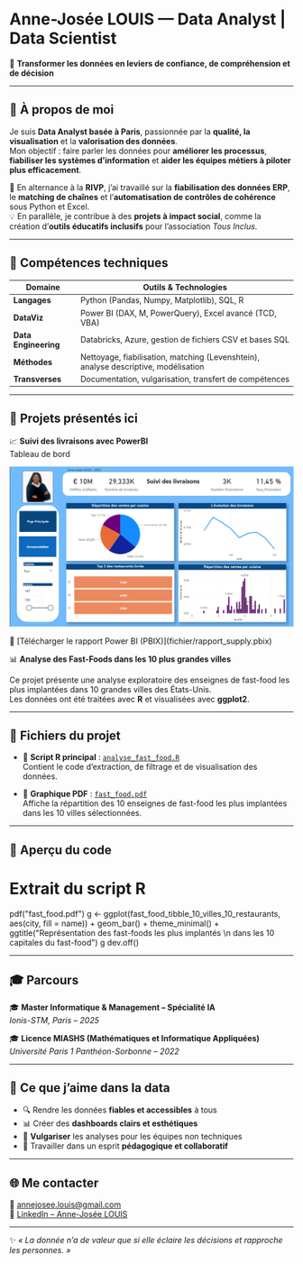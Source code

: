# Anne-Josée LOUIS — Data Analyst | Data Scientist 

🎯 **Transformer les données en leviers de confiance, de compréhension et de décision**

---

## 👋 À propos de moi  

Je suis **Data Analyst basée à Paris**, passionnée par la **qualité, la visualisation** et la **valorisation des données**.  
Mon objectif : faire parler les données pour **améliorer les processus**, **fiabiliser les systèmes d’information** et **aider les équipes métiers à piloter plus efficacement**.

💼 En alternance à la **RIVP**, j’ai travaillé sur la **fiabilisation des données ERP**, le **matching de chaînes** et l’**automatisation de contrôles de cohérence** sous Python et Excel.  
💡 En parallèle, je contribue à des **projets à impact social**, comme la création d’**outils éducatifs inclusifs** pour l’association *Tous Inclus*.  

---

## 🧰 Compétences techniques  

| Domaine | Outils & Technologies |
|----------|------------------------|
| **Langages** | Python (Pandas, Numpy, Matplotlib), SQL, R |
| **DataViz** | Power BI (DAX, M, PowerQuery), Excel avancé (TCD, VBA) |
| **Data Engineering** | Databricks, Azure, gestion de fichiers CSV et bases SQL |
| **Méthodes** | Nettoyage, fiabilisation, matching (Levenshtein), analyse descriptive, modélisation |
| **Transverses** | Documentation, vulgarisation, transfert de compétences |

---

## 📂 Projets présentés ici  

📈 **Suivi des livraisons avec PowerBI**  
  Tableau de bord
  <p align="center">
  <img src="img/rapport_supply.png" alt="Aperçu du rapport Power BI" width="600">
</p>
📂 [Télécharger le rapport Power BI (PBIX)](fichier/rapport_supply.pbix)

📊 **Analyse des Fast-Foods dans les 10 plus grandes villes**

Ce projet présente une analyse exploratoire des enseignes de fast-food les plus implantées dans 10 grandes villes des États-Unis.  
Les données ont été traitées avec **R** et visualisées avec **ggplot2**.

---

## 📁 Fichiers du projet

- 📜 **Script R principal** : [`analyse_fast_food.R`](fichier/analyse_fast_food.R)  
  Contient le code d’extraction, de filtrage et de visualisation des données.

- 📄 **Graphique PDF** : [`fast_food.pdf`](./fast_food.pdf)  
  Affiche la répartition des 10 enseignes de fast-food les plus implantées dans les 10 villes sélectionnées.

---

## 🧠 Aperçu du code

# Extrait du script R
pdf("fast_food.pdf")
g <- ggplot(fast_food_tibble_10_villes_10_restaurants, aes(city, fill = name)) +
  geom_bar() +
  theme_minimal() +
  ggtitle("Représentation des fast-foods les plus implantés \n dans les 10 capitales du fast-food")
g
dev.off()




---

## 🎓 Parcours  

🎓 **Master Informatique & Management – Spécialité IA**  
*Ionis-STM, Paris – 2025*  

🎓 **Licence MIASHS (Mathématiques et Informatique Appliquées)**  
*Université Paris 1 Panthéon-Sorbonne – 2022*  

---

## 💬 Ce que j’aime dans la data  

- 🔍 Rendre les données **fiables et accessibles** à tous  
- 📊 Créer des **dashboards clairs et esthétiques**  
- 🧩 **Vulgariser** les analyses pour les équipes non techniques  
- 🤝 Travailler dans un esprit **pédagogique et collaboratif**

---

## 🌐 Me contacter  

📧 [annejosee.louis@gmail.com](mailto:annejosee.louis@gmail.com)  
💼 [LinkedIn – Anne-Josée LOUIS](https://www.linkedin.com/in/anne-josee-louis)  


---
✨ *« La donnée n’a de valeur que si elle éclaire les décisions et rapproche les personnes. »*  
